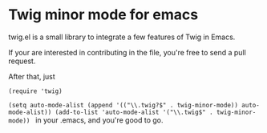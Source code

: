 # Twig minor mode for emacs

twig.el is a small library to integrate a few features of Twig in Emacs.

If your are interested in contributing in the file, you're free to send a pull request.

After that, just 

`(require 'twig)` 

`(setq auto-mode-alist
      (append '(("\\.twig?$" . twig-minor-mode)) auto-mode-alist))
(add-to-list 'auto-mode-alist '("\\.twig$" . twig-minor-mode))
`
in your .emacs, and you're good to go.

